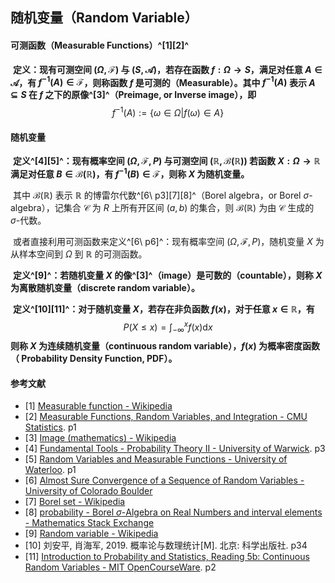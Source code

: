 ## 随机变量（Random Variable）

#### 可测函数（Measurable Functions）^[1][2]^

​		**定义：现有可测空间 $(\Omega,\mathcal{F})$ 与 $(S,\mathcal{A})$，若存在函数 $f:\Omega\to S$，满足对任意 $A \in \mathcal{A}$，有 $f^{-1}(A) \in \mathcal{F}$，则称函数 $f$ 是可测的（Measurable）。其中 $f^{-1}(A)$ 表示 $A\subseteq S$ 在 $f$ 之下的原像^[3]^（Preimage, or Inverse image），即**
$$
f^{-1}(A):=\{\omega \in \Omega|f(\omega) \in A \}
$$

#### 随机变量

​		**定义^[4][5]^：现有概率空间 $(\Omega,\mathcal{F},P)$ 与可测空间 $(\mathbb{R},\mathcal{B(\mathbb{R})})$ 若函数 $X:\Omega\to \mathbb{R}$ 满足对任意 $B\in\mathcal{B(\mathbb{R})}$，有 $f^{-1}(B)\in\mathcal{F}$，则称 $X$ 为随机变量。**

​		其中 $\mathcal{B(\mathbb{R})}$ 表示 $\mathbb{R}$ 的博雷尔代数^[6\ p3][7][8]^（Borel algebra，or Borel $\sigma$-algebra），记集合 $\mathcal{C}$ 为 $R$ 上所有开区间 $(a,b)$ 的集合，则 $\mathcal{B(\mathbb{R})}$ 为由 $\mathcal{C}$ 生成的 $\sigma$-代数。

​		或者直接利用可测函数来定义^[6\ p6]^：现有概率空间 $(\Omega,\mathcal{F},P)$，随机变量 $X$ 为从样本空间到 $\Omega$ 到 $\mathbb{R}$ 的可测函数。

​		**定义^[9]^：若随机变量 $X$ 的像^[3]^（image）是可数的（countable），则称 $X$ 为离散随机变量（discrete random variable）。**

​		**定义^[10][11]^：对于随机变量 $X$，若存在非负函数 $f(x)$，对于任意 $x \in \mathbb{R}$，有**
$$
P(X\leqslant x)=\int_{-\infty}^x f(x)\mathrm{d}x
$$
**则称 $X$ 为连续随机变量（continuous random variable），$f(x)$ 为概率密度函数（ Probability Density Function, PDF）。**

#### 参考文献

- [1] [Measurable function - Wikipedia](https://en.wikipedia.org/wiki/Measurable_function)
- [2] [Measurable Functions, Random Variables, and Integration - CMU Statistics](https://www.stat.cmu.edu/~arinaldo/Teaching/36752/S18/Notes/lec_notes_2.pdf). p1
- [3] [Image (mathematics) - Wikipedia](https://en.wikipedia.org/wiki/Image_(mathematics)#Inverse_image)
- [4] [Fundamental Tools - Probability Theory II - University of Warwick](https://warwick.ac.uk/fac/sci/statistics/staff/research_students/norgilas/fundamental_tools/day_2.pdf). p3
- [5] [Random Variables and Measurable Functions - University of Waterloo](https://sas.uwaterloo.ca/~dlmcleis/s901/chapt3.pdf). p1
- [6] [Almost Sure Convergence of a Sequence of Random Variables - University of Colorado Boulder](https://www.colorado.edu/amath/sites/default/files/attached-files/almost_sure_conv.pdf)
- [7] [Borel set - Wikipedia](https://en.wikipedia.org/wiki/Borel_set)
- [8] [probability - Borel $\sigma$-Algebra on Real Numbers and interval elements - Mathematics Stack Exchange](https://math.stackexchange.com/questions/1090217/borel-sigma-algebra-on-real-numbers-and-interval-elements)
- [9] [Random variable - Wikipedia](https://en.wikipedia.org/wiki/Random_variable)
- [10] 刘安平, 肖海军, 2019. 概率论与数理统计[M]. 北京: 科学出版社. p34
- [11] [Introduction to Probability and Statistics, Reading 5b: Continuous Random Variables - MIT OpenCourseWare](https://ocw.mit.edu/courses/mathematics/18-05-introduction-to-probability-and-statistics-spring-2014/readings/MIT18_05S14_Reading5b.pdf). p2